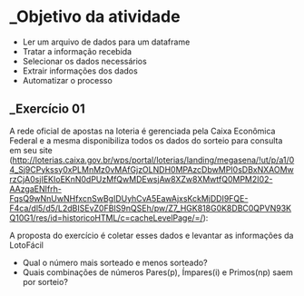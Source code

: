 # _Objetivo da atividade

* Ler um arquivo de dados para um dataframe
* Tratar a informação recebida
* Selecionar os dados necessários
* Extrair informações dos dados
* Automatizar o processo

## _Exercício 01

A rede oficial de apostas na loteria é gerenciada pela Caixa Econômica Federal e a mesma disponibiliza todos os dados do sorteio para consulta em seu site (http://loterias.caixa.gov.br/wps/portal/loterias/landing/megasena/!ut/p/a1/04_Sj9CPykssy0xPLMnMz0vMAfGjzOLNDH0MPAzcDbwMPI0sDBxNXAOMwrzCjA0sjIEKIoEKnN0dPUzMfQwMDEwsjAw8XZw8XMwtfQ0MPM2I02-AAzgaENIfrh-FqsQ9wNnUwNHfxcnSwBgIDUyhCvA5EawAjxsKckMjDDI9FQE-F4ca/dl5/d5/L2dBISEvZ0FBIS9nQSEh/pw/Z7_HGK818G0K8DBC0QPVN93KQ10G1/res/id=historicoHTML/c=cacheLevelPage/=/):

A proposta do exercício é coletar esses dados e levantar as informações da LotoFácil

* Qual o número mais sorteado e menos sorteado?
* Quais combinações de números Pares(p), Ímpares(i) e Primos(np) saem por sorteio?